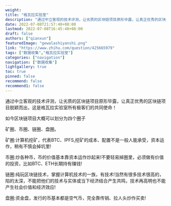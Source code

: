 ```yaml
---
weight: 
title: "格瓦拉实验室"
description: "通过中立客观的技术评测，让劣质的区块链项目原形毕露，让真正优秀的区块链项目脱颖而出，这是格瓦拉实验室所有极客们的共同使命！"
date: 2022-07-08T21:57:40+08:00
lastmod: 2022-07-08T16:45:40+08:00
draft: false
authors: ["qianxun"]
featuredImage: "gewalashiyanshi.png"
link: "https://www.zhihu.com/question/425665979"
tags: ["数据收集","格瓦拉实验室"]
categories: ["navigation"]
navigation: ["数据收集"]
lightgallery: true
toc: true
pinned: false
recommend: false
recommend1: false
---
```

通过中立客观的技术评测，让劣质的区块链项目原形毕露，让真正优秀的区块链项目脱颖而出，这是格瓦拉实验室所有极客们的共同使命！

如今区块链项目大概可以划分为四个圈子

矿圈、币圈、链圈、盘圈。

矿圈:计算机挖矿，代表BTC、IPFS,挖矿的成本、配置不是一般人能承受，资本运作，稍有不慎会掉坑里!

币圈:炒各种币，币的价值基本靠资本运作炒起来!不要轻易掉圈里，必须做有价值的投资，比如BTC、ETH长期持有赚钱!

链圈:纯玩区块链技术，掌握计算机技术的一族，有技术!当然有很多技术很高的，陷的太深，不能把他们的技术与实体或当下经济结合产生共鸣，技术再高明也不能产生社会价值和经济效应!

盘圈:资金盘，发行的币基本都是空气币，完全靠传销、拉人头炒作买卖!